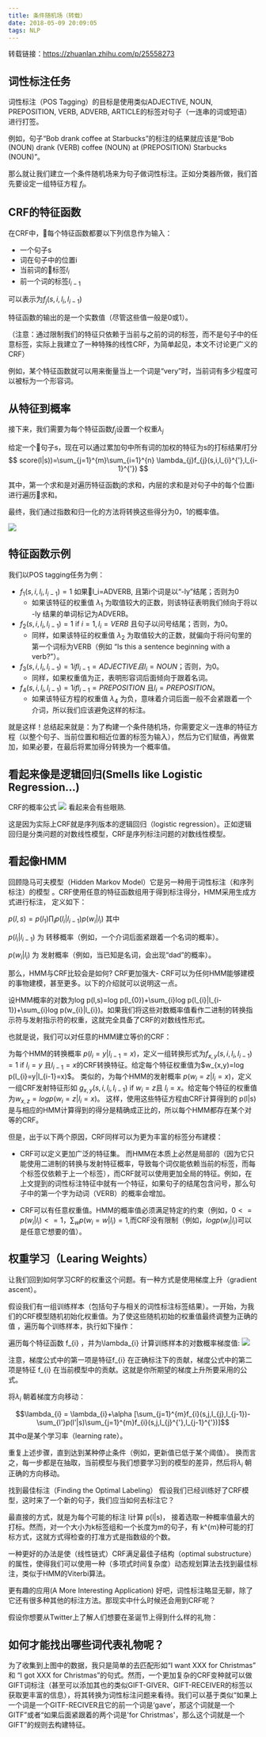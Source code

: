 ```yaml
---
title: 条件随机场（转载）
date: 2018-05-09 20:09:05
tags: NLP
---
```

转载链接：https://zhuanlan.zhihu.com/p/25558273

## 词性标注任务
词性标注（POS Tagging）的目标是使用类似ADJECTIVE, NOUN, PREPOSITION, VERB, ADVERB, ARTICLE的标签对句子（一连串的词或短语）进行打签。
<!-- more -->
例如，句子“Bob drank coffee at Starbucks”的标注的结果就应该是“Bob (NOUN) drank (VERB) coffee (NOUN) at (PREPOSITION) Starbucks (NOUN)”。

那么就让我们建立一个条件随机场来为句子做词性标注。正如分类器所做，我们首先要设定一组特征方程 $f_i$。

## CRF的特征函数
在CRF中，每个特征函数都要以下列信息作为输入：
* 一个句子s
* 词在句子中的位置i
* 当前词的标签$l_i$
* 前一个词的标签$l_{i-1}$

可以表示为$f_j(s, i, l_i, l_{i - 1})$

特征函数的输出的是一个实数值（尽管这些值一般是0或1）。

（注意：通过限制我们的特征只依赖于当前与之前的词的标签，而不是句子中的任意标签，实际上我建立了一种特殊的线性CRF，为简单起见，本文不讨论更广义的CRF）

例如，某个特征函数就可以用来衡量当上一个词是“very”时，当前词有多少程度可以被标为一个形容词。

## 从特征到概率
接下来，我们需要为每个特征函数$f_j$设置一个权重$\lambda_j$

给定一个句子s，现在可以通过累加句中所有词的加权的特征为s的打标结果$l$打分
$$ score(l|s))=\sum_{j=1}^{m}\sum_{i=1}^{n} \lambda_{j}f_{j}(s,i,l_{i}^{'},l_{i-1}^{'}) $$

其中，第一个求和是对遍历特征函数j的求和，内层的求和是对句子中的每个位置i进行遍历求和。

最终，我们通过指数和归一化的方法将转换这些得分为0，1的概率值。

![](https://ws1.sinaimg.cn/large/9244e6f1gy1fr5di6y6fej20ff01pwei.jpg)

## 特征函数示例
我们以POS tagging任务为例：
* $f_1(s, i, l_i, l_{i-1})=1$ 如果l_i=ADVERB, 且第i个词是以“-ly”结尾；否则为0
    * 如果该特征的权重值 $\lambda_{1}$ 为取值较大的正数，则该特征表明我们倾向于将以 -ly 结果的单词标记为ADVERB。
* $f_{2}(s,i,l_{i},l_{i-1})=1$ if $i=1, l_{i} = VERB$ 且句子以问号结尾；否则，为0。
    * 同样，如果该特征的权重值 $\lambda_{2}$ 为取值较大的正数，就偏向于将问句里的第一个词标为VERB（例如 “Is this a sentence beginning with a verb?”）。
* $f_{3}(s,i,l_{i},l_{i-1})=1 if l_{i-1} = ADJECTIVE 且 l_{i}= NOUN$；否则，为0。
    * 同样，如果权重值为正，表明形容词后面倾向于跟着名词。
* $f_{4}(s,i,l_{i},l_{i-1})=1 ifl_{i-1} = PREPOSITION$ 且$l_{i}=PRE POSITION$。
    * 如果该特征方程的权重值 $\lambda _{4}$ 为负，意味着介词后面一般不会紧跟着一个介词，所以我们应该避免这样的标注。


就是这样！总结起来就是：为了构建一个条件随机场，你需要定义一连串的特征方程（以整个句子、当前位置和相近位置的标签为输入），然后为它们赋值，再做累加，如果必要，在最后将累加得分转换为一个概率值。

## 看起来像是逻辑回归(Smells like Logistic Regression...)
CRF的概率公式
![](https://ws1.sinaimg.cn/large/9244e6f1gy1fr5do8aux6j20ff01pwei.jpg)
看起来会有些眼熟.

这是因为实际上CRF就是序列版本的逻辑回归（logistic regression）。正如逻辑回归是分类问题的对数线性模型，CRF是序列标注问题的对数线性模型。

## 看起像HMM
回顾隐马可夫模型（Hidden Markov Model）它是另一种用于词性标注（和序列标注）的模型 。CRF使用任意的特征函数组用于得到标注得分，HMM采用生成方式进行标注， 定义如下：

$p(l,s)=p(l_{1})\prod_{i}p(l_{i}|l_{i-1})p(w_{i}|l_{i})$
其中

$p(l_{i}|l_{i-1})$ 为 转移概率（例如，一个介词后面紧跟着一个名词的概率）。

$p(w_{i}|l_{i})$ 为 发射概率（例如，当已知是名词，会出现“dad”的概率）。

那么，HMM与CRF比较会是如何? CRF更加强大- CRF可以为任何HMM能够建模的事物建模，甚至更多。以下的介绍就可以说明这一点。

设HMM概率的对数为log p(l,s)=log p(l_{0})+\sum_{i}log p(l_{i}|l_{i-1})+\sum_{i}log p(w_{i}|l_{i})。如果我们将这些对数概率值看作二进制的转换指示符与发射指示符的权重，这就完全具备了CRF的对数线性形式。

也就是说，我们可以对任意的HMM建立等价的CRF：

为每个HMM的转换概率 $p(l_{i}=y|l_{i-1}=x)$，定义一组转换形式为$f_{x,y}(s,i,l_{i},l_{i-1})=1$ if $l_{i}=y$ 且$l_{i-1}=x$的CRF转换特征。给定每个特征权重值为$w_{x,y)=log p(l_{i}=y|l_{i-1}=x)$。
类似的，为每个HMM的发射概率 $p(w_{i}=z|l_{i}=x)$，定义一组CRF发射特征形如 $g_{x,y}(s,i,l_{i},l_{i-1})$ if $w_{i}=z$且 $l_{i}=x$。给定每个特征的权重值为$w_{x,z}=log p(w_{i}=z|l_{i}=x)$。
这样，使用这些特征方程由CRF计算得到的 p(l|s)是与相应的HMM计算得到的得分是精确成正比的，所以每个HMM都存在某个对等的CRF。

但是，出于以下两个原因，CRF同样可以为更为丰富的标签分布建模：

* CRF可以定义更加广泛的特征集。 而HMM在本质上必然是局部的（因为它只能使用二进制的转换与发射特征概率，导致每个词仅能依赖当前的标签，而每个标签仅依赖于上一个标签），而CRF就可以使用更加全局的特征。例如，在上文提到的词性标注特征中就有一个特征，如果句子的结尾包含问号，那么句子中的第一个字为动词（VERB）的概率会增加。

* CRF可以有任意权重值。HMM的概率值必须满足特定的约束（例如，$0<=p(w_{i}|l_{i})<=1$，$\sum_{w}p(w_{i}=w|l_{i})=1$,而CRF没有限制（例如，$log p(w_{i}|l_{i})$可以是任意它想要的值）。

## 权重学习（Learing Weights）
让我们回到如何学习CRF的权重这个问题。有一种方式是使用梯度上升（gradient ascent）。

假设我们有一组训练样本（包括句子与相关的词性标注标签结果）。一开始，为我们的CRF模型随机初始化权重值。为了使这些随机初始的权重值最终调整为正确的值 ，遍历每个训练样本，执行如下操作：

遍历每个特征函数 f_{i} ，并为\lambda_{i} 计算训练样本的对数概率梯度值:
![](https://ws1.sinaimg.cn/large/9244e6f1gy1fr5e1ylkb0j20eh01l0sn.jpg)

注意，梯度公式中的第一项是特征f_{i} 在正确标注下的贡献，梯度公式中的第二项是特征 f_{i} 在当前模型中的贡献。这就是你所期望的梯度上升所要采用的公式。

将$\lambda_{i}$ 朝着梯度方向移动：


$$\lambda_{i} = \lambda_{i}+\alpha [\sum_{j=1}^{m}f_{i}(s,j,l_{j},l_{j-1})-\sum_{l'}p(l'|s)\sum_{j=1}^{m}f_{i}(s,j,l_{j}^{'},l_{j-1}^{'})]$$
其中α是某个学习率（learning rate）。

重复上述步骤，直到达到某种停止条件（例如，更新值已低于某个阈值）。
换而言之，每一步都是在抽取，当前模型与我们想要学习到的模型的差异，然后将$\lambda_{i}$ 朝正确的方向移动。

找到最佳标注（Finding the Optimal Labeling）
假设我们已经训练好了CRF模型，这时来了一个新的句子，我们应当如何去标注它？

最直接的方式，就是为每个可能的标注 l计算 p(l|s)， 接着选取一种概率值最大的打标。然而，对一个大小为k标签组和一个长度为m的句子，有 k^{m}种可能的打标方式，这就方式得检查的打准方式是指数级的个数。

一种更好的办法是使（线性链式）CRF满足最佳子结构（optimal substructure）的属性，使得我们可以使用一种（多项式时间复杂度）动态规划算法去找到最佳标注，类似于HMM的Viterbi算法。

更有趣的应用(A More Interesting Application)
好吧，词性标注略显无聊，除了它还有很多种其他的标注方法。那现实中什么时候还会用到CRF呢？

假设你想要从Twitter上了解人们想要在圣诞节上得到什么样的礼物：

## 如何才能找出哪些词代表礼物呢？

为了收集到上图中的数据，我只是简单的去匹配形如“I want XXX for Christmas” 和 “I got XXX for Christmas”的句式。然而，一个更加复杂的CRF变种就可以做GIFT词标注（甚至可以添加其也的类似GIFT-GIVER、GIFT-RECEIVER的标签以获取更丰富的信息），将其转换为词性标注问题来看待。我们可以基于类似“如果上一个词是一个GITF-RECIVER且它的前一个词是‘gave’，那这个词就是一个GITF”或者“如果后面紧跟着的两个词是'for Christmas'，那么这个词就是一个GIFT”的规则去构建特征。